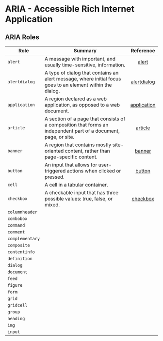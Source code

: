 # ARIA - Accessible Rich Internet Application
## ARIA Roles
| Role | Summary | Reference |
| --- | --- | :---: |
| `alert` | A message with important, and usually time-sensitive, information. | [alert](https://developer.mozilla.org/en-US/docs/Web/Accessibility/ARIA/Roles/alert_role) |
| `alertdialog` | A type of dialog that contains an alert message, where initial focus goes to an element within the dialog. | [alertdialog](https://developer.mozilla.org/en-US/docs/Web/Accessibility/ARIA/Roles/alertdialog_role) |
| `application` | A region declared as a web application, as opposed to a web document. | [application](https://developer.mozilla.org/en-US/docs/Web/Accessibility/ARIA/Roles/application_role) |
| `article` | A section of a page that consists of a composition that forms an independent part of a document, page, or site. | [article](https://developer.mozilla.org/en-US/docs/Web/Accessibility/ARIA/Roles/article_role) |
| `banner` | A region that contains mostly site-oriented content, rather than page-specific content. | [banner](https://developer.mozilla.org/en-US/docs/Web/Accessibility/ARIA/Roles/banner_role) |
| `button` | An input that allows for user-triggered actions when clicked or pressed. | [button](https://developer.mozilla.org/en-US/docs/Web/Accessibility/ARIA/Roles/button_role) |
| `cell` | A cell in a tabular container.
| `checkbox` | A checkable input that has three possible values: true, false, or mixed. | [checkbox](https://developer.mozilla.org/en-US/docs/Web/Accessibility/ARIA/Roles/checkbox_role)
| `columnheader` | 
| `combobox` |
| `command` |
| `comment` | 
| `complementary` |
| `composite` |
| `contentinfo` |
| `definition` |
| `dialog` |
| `document` |
| `feed` |
| `figure` |
| `form` |
| `grid` |
| `gridcell` |
| `group` |
| `heading` |
| `img` |
| `input` |